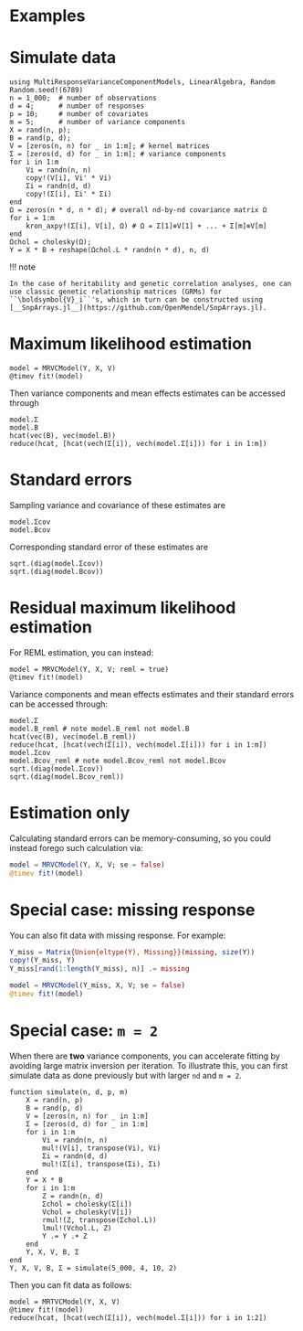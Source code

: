 # Examples

# Simulate data
```@repl 1
using MultiResponseVarianceComponentModels, LinearAlgebra, Random
Random.seed!(6789)
n = 1_000;  # number of observations
d = 4;      # number of responses
p = 10;     # number of covariates
m = 5;      # number of variance components
X = rand(n, p);
B = rand(p, d);
V = [zeros(n, n) for _ in 1:m]; # kernel matrices
Σ = [zeros(d, d) for _ in 1:m]; # variance components
for i in 1:m
    Vi = randn(n, n)
    copy!(V[i], Vi' * Vi)
    Σi = randn(d, d)
    copy!(Σ[i], Σi' * Σi)
end
Ω = zeros(n * d, n * d); # overall nd-by-nd covariance matrix Ω
for i = 1:m
    kron_axpy!(Σ[i], V[i], Ω) # Ω = Σ[1]⊗V[1] + ... + Σ[m]⊗V[m]
end
Ωchol = cholesky(Ω);
Y = X * B + reshape(Ωchol.L * randn(n * d), n, d)
```

!!! note

    In the case of heritability and genetic correlation analyses, one can use classic genetic relationship matrices (GRMs) for ``\boldsymbol{V}_i``'s, which in turn can be constructed using [__SnpArrays.jl__](https://github.com/OpenMendel/SnpArrays.jl).

# Maximum likelihood estimation
```@repl 1
model = MRVCModel(Y, X, V)
@timev fit!(model)
```

Then variance components and mean effects estimates can be accessed through
```@repl 1
model.Σ
model.B
hcat(vec(B), vec(model.B))
reduce(hcat, [hcat(vech(Σ[i]), vech(model.Σ[i])) for i in 1:m])
```

# Standard errors
Sampling variance and covariance of these estimates are
```@repl 1
model.Σcov
model.Bcov
```
Corresponding standard error of these estimates are
```@repl 1
sqrt.(diag(model.Σcov))
sqrt.(diag(model.Bcov))
```

# Residual maximum likelihood estimation
For REML estimation, you can instead:
```@repl 1
model = MRVCModel(Y, X, V; reml = true)
@timev fit!(model)
```

Variance components and mean effects estimates and their standard errors can be accessed through:
```@repl 1
model.Σ
model.B_reml # note model.B_reml not model.B
hcat(vec(B), vec(model.B_reml))
reduce(hcat, [hcat(vech(Σ[i]), vech(model.Σ[i])) for i in 1:m])
model.Σcov
model.Bcov_reml # note model.Bcov_reml not model.Bcov
sqrt.(diag(model.Σcov))
sqrt.(diag(model.Bcov_reml))
```

# Estimation only
Calculating standard errors can be memory-consuming, so you could instead forego such calculation via:
```julia
model = MRVCModel(Y, X, V; se = false)
@timev fit!(model)
```

# Special case: missing response
You can also fit data with missing response. For example:
```julia
Y_miss = Matrix{Union{eltype(Y), Missing}}(missing, size(Y))
copy!(Y_miss, Y)
Y_miss[rand(1:length(Y_miss), n)] .= missing

model = MRVCModel(Y_miss, X, V; se = false)
@timev fit!(model)
```

# Special case: ``m = 2``
When there are __two__ variance components, you can accelerate fitting by avoiding large matrix inversion per iteration. To illustrate this, you can first simulate data as done previously but with larger ``nd`` and ``m = 2``.
```@repl 1
function simulate(n, d, p, m)
    X = rand(n, p)
    B = rand(p, d)
    V = [zeros(n, n) for _ in 1:m]
    Σ = [zeros(d, d) for _ in 1:m]
    for i in 1:m
        Vi = randn(n, n)
        mul!(V[i], transpose(Vi), Vi)
        Σi = randn(d, d)
        mul!(Σ[i], transpose(Σi), Σi)
    end
    Y = X * B
    for i in 1:m
        Z = randn(n, d)
        Σchol = cholesky(Σ[i])
        Vchol = cholesky(V[i])
        rmul!(Z, transpose(Σchol.L))
        lmul!(Vchol.L, Z)
        Y .= Y .+ Z
    end
    Y, X, V, B, Σ
end
Y, X, V, B, Σ = simulate(5_000, 4, 10, 2)
```

Then you can fit data as follows:
```@repl 1
model = MRTVCModel(Y, X, V)
@timev fit!(model)
reduce(hcat, [hcat(vech(Σ[i]), vech(model.Σ[i])) for i in 1:2])
```